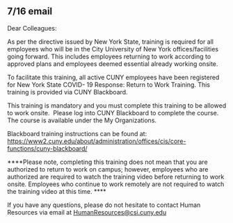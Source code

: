 7/16 email
----
Dear Colleagues:

As per the directive issued by New York State, training is required for all employees who will be in the City University of New York offices/facilities going forward. This includes employees returning to work according to approved plans and employees deemed essential already working onsite. 

To facilitate this training, all active CUNY employees have been registered for New York State COVID- 19 Response: Return to Work Training. This training is provided via CUNY Blackboard. 

This training is mandatory and you must complete this training to be allowed to work onsite.
​
Please log into CUNY Blackboard to complete the course. The course is available under the My Organizations.

Blackboard training instructions can be found at: https://www2.cuny.edu/about/administration/offices/cis/core-functions/cuny-blackboard/

****Please note, completing this training does not mean that you are authorized to return to work on campus; however, employees who are authorized are required to watch the training video before returning to work onsite. Employees who continue to work remotely are not required to watch the training video at this time. ****

If you have any questions, please do not hesitate to contact Human Resources via email at HumanResources@csi.cuny.edu
